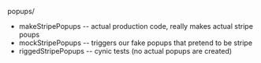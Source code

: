 
popups/
- makeStripePopups -- actual production code, really makes actual stripe poups
- mockStripePopups -- triggers our fake popups that pretend to be stripe
- riggedStripePopups -- cynic tests (no actual popups are created)
